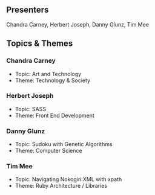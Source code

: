 ## Presenters

Chandra Carney, Herbert Joseph, Danny Glunz, Tim Mee

## Topics & Themes

### Chandra Carney

* Topic: Art and Technology
* Theme: Technology & Society

### Herbert Joseph

* Topic: SASS
* Theme: Front End Development

### Danny Glunz

* Topic: Sudoku with Genetic Algorithms
* Theme: Computer Science

### Tim Mee

* Topic: Navigating Nokogiri:XML with xpath
* Theme: Ruby Architecture / Libraries
